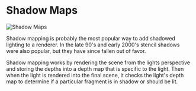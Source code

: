 # Shadow Maps
![Shadow Maps](screenshot.jpg)

Shadow mapping is probably the most popular way to add shadowed lighting to a renderer.  In the late 90's and early 2000's stencil shadows were also popular, but they have since fallen out of favor.

Shadow mapping works by rendering the scene from the lights perspective and storing the depths into a depth map that is specific to the light.  Then when the light is rendered into the final scene, it checks the light's depth map to determine if a particular fragment is in shadow or should be lit.